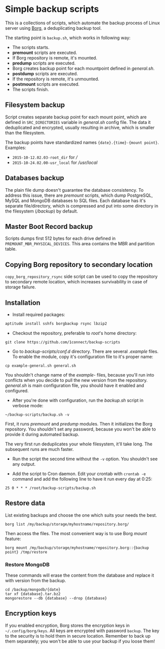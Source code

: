 # Simple backup scripts

This is a collections of scripts, which automate the backup process of Linux server using [Borg](https://borgbackup.readthedocs.io), a deduplicating backup tool.

The starting point is `backup.sh`, which works in following way:
* The scripts starts.
* **premount** scripts are executed.
* If Borg repository is remote, it's mounted.
* **predump** scripts are executed.
* Borg creates backup point for each mountpoint defined in *general.sh*.
* **postdump** scripts are executed.
* If the repository is remote, it's unmounted.
* **postmount** scripts are executed.
* The scripts finish.

## Filesystem backup

Script creates separate backup point for each mount point, which are defined in `SRC_DIRECTORIES` variable in *general.sh* config file. The data it deduplicated and encrypted, usually resulting in archive, which is smaller than the filesystem.

The backup points have standardized names `{date}.{time}-{mount point}`. Examples:
* `2015-10-12.02.03-root_dir` for */*
* `2015-10-24.02.00-usr_local` for */usr/local*

## Databases backup

The plain file dump doesn't guarantee the database consistency. To address this issue, there are *premount* scripts, which dump PostgreSQL, MySQL and MongoDB databases to SQL files. Each database has it's separate file/directory, which is compressed and put into some directory in the filesystem (*/backup*) by default.

## Master Boot Record backup

Scripts dumps first 512 bytes for each drive defined in `PREMOUNT_MBR_PHYSICAL_DEVICES`. This area contains the MBR and partition table.

## Copying Borg repository to secondary location

`copy_borg_repository_rsync` side script can be used to copy the repository to secondary remote location, which increases survivability in case of storage failure.

## Installation

* Install required packages:

```bash
aptitude install sshfs borgbackup rsync lbzip2
```

* Checkout the repository, preferable to *root*'s home directory:

```
git clone https://github.com/1connect/backup-scripts
```

* Go to *backup-scripts/conf.d* directory. There are several *.example* files. To enable the module, copy it's configuration file to it's proper name:

```
cp example-general.sh general.sh
```

You shouldn't change name of the *example-* files, because you'll run into conflicts when you decide to pull the new version from the repository. *general.sh* is main configuration file, you should have it enabled and configured.

* After you're done with configuration, run the *backup.sh* script in verbose mode:

```
~/backup-scripts/backup.sh -v
```

First, it runs *premount* and *predump* modules. Then it initializes the Borg repository. You shouldn't set any password, because you won't be able to provide it during automated backup.

The very first run deduplicates your whole filesystem, it'll take long. The subsequent runs are much faster.

* Run the script the second time without the `-v` option. You shouldn't see any output.

* Add the script to Cron daemon. Edit your crontab with `crontab -e` command and add the following line to have it run every day at 0:25:

```
25 0 * * * /root/backup-scripts/backup.sh
```

## Restore data

List existing backups and choose the one which suits your needs the best.

```
borg list /my/backup/storage/myhostname/repository.borg/
```

Then access the files. The most convenient way is to use Borg *mount* feature:

```
borg mount /my/backup/storage/myhostname/repository.borg::{backup point} /tmp/restore
```

### Restore MongoDB

These commands will erase the content from the database and replace it with version from the backup.
```
cd /backup/mongodb/{date}
tar xf {database}.tar.bz2
mongorestore --db {database} --drop {database}
```

## Encryption keys

If you enabled encryption, Borg stores the encryption keys in `~/.config/borg/keys`. All keys are encrypted with password `backup`. The key to the security is to hold them in secure location. Remember to back up them separately; you won't be able to use your backup if you loose them!




